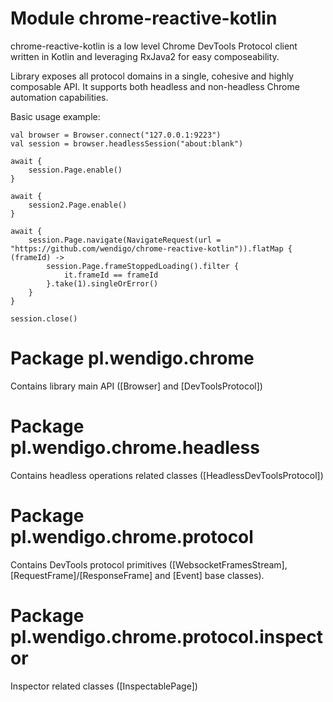 # Module chrome-reactive-kotlin

chrome-reactive-kotlin is a low level Chrome DevTools Protocol client written in Kotlin and leveraging RxJava2 for easy composeability.

Library exposes all protocol domains in a single, cohesive and highly composable API. It supports both headless and non-headless Chrome automation capabilities.

Basic usage example:

```
val browser = Browser.connect("127.0.0.1:9223")
val session = browser.headlessSession("about:blank")

await {
    session.Page.enable()
}

await {
    session2.Page.enable()
}

await {
    session.Page.navigate(NavigateRequest(url = "https://github.com/wendigo/chrome-reactive-kotlin")).flatMap { (frameId) ->
        session.Page.frameStoppedLoading().filter {
            it.frameId == frameId
        }.take(1).singleOrError()
    }
}

session.close()
```

# Package pl.wendigo.chrome

Contains library main API ([Browser] and [DevToolsProtocol])

# Package pl.wendigo.chrome.headless

Contains headless operations related classes ([HeadlessDevToolsProtocol])

# Package pl.wendigo.chrome.protocol

Contains DevTools protocol primitives ([WebsocketFramesStream], [RequestFrame]/[ResponseFrame] and [Event] base classes).

# Package pl.wendigo.chrome.protocol.inspector

Inspector related classes ([InspectablePage])